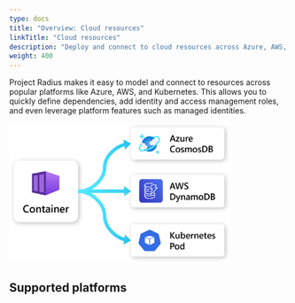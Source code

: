 ```yaml
---
type: docs
title: "Overview: Cloud resources"
linkTitle: "Cloud resources"
description: "Deploy and connect to cloud resources across Azure, AWS, and Kubernetes"
weight: 400
---
```


Project Radius makes it easy to model and connect to resources across popular platforms like Azure, AWS, and Kubernetes. This allows you to quickly define dependencies, add identity and access management roles, and even leverage platform features such as managed identities.

<img src="platform-connections.png" alt="Diagram of a Radius container connecting to an Azure CosmosDB, AWS DynamoDB, and a Kubernetes Pod" width=400px>

## Supported platforms
